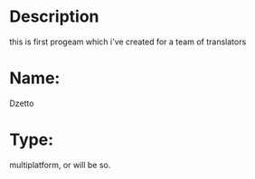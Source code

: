 # Description
this is first progeam which i've created for a team of translators

# Name:
Dzetto

# Type:
multiplatform, or will be so.
